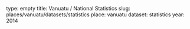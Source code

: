 type: empty
title: Vanuatu / National Statistics
slug: places/vanuatu/datasets/statistics
place: vanuatu
dataset: statistics
year: 2014
